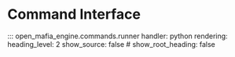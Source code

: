 # Command Interface

::: open_mafia_engine.commands.runner
    handler: python
    rendering:
        heading_level: 2
        show_source: false
        # show_root_heading: false
